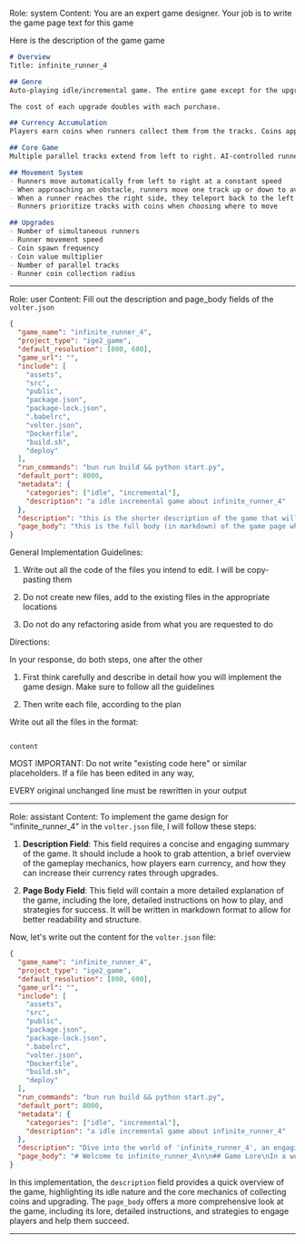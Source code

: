 Role: system
Content: You are an expert game designer. Your job is to write the game page text for this game

Here is the description of the game game
```markdown docs/overview.md
# Overview
Title: infinite_runner_4

## Genre
Auto-playing idle/incremental game. The entire game except for the upgrades is fully automated. The player will earn more of the primary currency over time

The cost of each upgrade doubles with each purchase.

## Currency Accumulation
Players earn coins when runners collect them from the tracks. Coins appear automatically on the tracks at regular intervals. When a runner touches a coin, it's collected and added to the player's total.

## Core Game
Multiple parallel tracks extend from left to right. AI-controlled runners automatically move forward along these tracks. Coins spawn randomly on the tracks. Obstacles occasionally appear that runners must avoid by switching tracks. Each runner automatically collects coins they touch while avoiding obstacles. New runners start from the left side when previous runners reach the right side.

## Movement System
- Runners move automatically from left to right at a constant speed
- When approaching an obstacle, runners move one track up or down to avoid it
- When a runner reaches the right side, they teleport back to the left side
- Runners prioritize tracks with coins when choosing where to move

## Upgrades
- Number of simultaneous runners
- Runner movement speed
- Coin spawn frequency
- Coin value multiplier
- Number of parallel tracks
- Runner coin collection radius

```
__________________
Role: user
Content: Fill out the description and page_body fields of the `volter.json` 

```json volter.json
{
  "game_name": "infinite_runner_4",
  "project_type": "ige2_game",
  "default_resolution": [800, 600],
  "game_url": "",
  "include": [
    "assets",
    "src",
    "public",
    "package.json",
    "package-lock.json",
    ".babelrc",
    "volter.json",
    "Dockerfile",
    "build.sh",
    "deploy"
  ],
  "run_commands": "bun run build && python start.py",
  "default_port": 8000,
  "metadata": {
    "categories": ["idle", "incremental"],
    "description": "a idle incremental game about infinite_runner_4"
  },
  "description": "this is the shorter description of the game that will be shown when the game is shared. It should include one sentence to grab the reader's attention and then a brief set of description of what happens in the game - specifically how to play, what happens, how to earn currency, and how to increase currency rates",
  "page_body": "this is the full body (in markdown) of the game page which includes the game lore, instructions, and strategies",
}
```



General Implementation Guidelines:

1. Write out all the code of the files you intend to edit. I will be copy-pasting them

2. Do not create new files, add to the existing files in the appropriate locations

3. Do not do any refactoring aside from what you are requested to do



Directions:

In your response, do both steps, one after the other

1. First think carefully and describe in detail how you will implement the game design. Make sure to follow all the guidelines

2. Then write each file, according to the plan



Write out all the files in the format:

```filetype filepath

content

```



MOST IMPORTANT: Do not write "existing code here" or similar placeholders. If a file has been edited in any way,

EVERY original unchanged line must be rewritten in your output
__________________
Role: assistant
Content: To implement the game design for "infinite_runner_4" in the `volter.json` file, I will follow these steps:

1. **Description Field**: This field requires a concise and engaging summary of the game. It should include a hook to grab attention, a brief overview of the gameplay mechanics, how players earn currency, and how they can increase their currency rates through upgrades.

2. **Page Body Field**: This field will contain a more detailed explanation of the game, including the lore, detailed instructions on how to play, and strategies for success. It will be written in markdown format to allow for better readability and structure.

Now, let's write out the content for the `volter.json` file:

```json volter.json
{
  "game_name": "infinite_runner_4",
  "project_type": "ige2_game",
  "default_resolution": [800, 600],
  "game_url": "",
  "include": [
    "assets",
    "src",
    "public",
    "package.json",
    "package-lock.json",
    ".babelrc",
    "volter.json",
    "Dockerfile",
    "build.sh",
    "deploy"
  ],
  "run_commands": "bun run build && python start.py",
  "default_port": 8000,
  "metadata": {
    "categories": ["idle", "incremental"],
    "description": "a idle incremental game about infinite_runner_4"
  },
  "description": "Dive into the world of 'infinite_runner_4', an engaging idle incremental game where AI-controlled runners race across multiple tracks, collecting coins and avoiding obstacles. Watch as your runners automatically gather coins, and use these to purchase upgrades that enhance your runners' speed, increase coin spawn rates, and more. The more you upgrade, the faster your currency grows!",
  "page_body": "# Welcome to infinite_runner_4\n\n## Game Lore\nIn a world where speed and strategy reign supreme, 'infinite_runner_4' challenges you to master the art of automation. Your runners are relentless, racing across endless tracks to collect as many coins as possible. Can you optimize their path to fortune?\n\n## How to Play\n- **Objective**: Accumulate as many coins as possible by guiding your runners across the tracks.\n- **Gameplay**: Runners move automatically from left to right, collecting coins and avoiding obstacles. When they reach the end of a track, they teleport back to the start.\n- **Currency**: Coins are your primary currency, appearing at regular intervals on the tracks. Collect them to increase your total.\n\n## Upgrades\nEnhance your gameplay by purchasing upgrades:\n- **Number of Runners**: Increase the number of runners on the tracks.\n- **Speed**: Boost your runners' speed to collect coins faster.\n- **Coin Spawn Frequency**: Increase how often coins appear.\n- **Coin Value Multiplier**: Make each coin worth more.\n- **Number of Tracks**: Add more tracks for your runners to navigate.\n- **Collection Radius**: Expand the area in which runners can collect coins.\n\n## Strategies\n- **Prioritize Upgrades**: Focus on upgrades that align with your play style. Speed and coin value multipliers are great for quick gains.\n- **Balance**: Don't neglect any single upgrade; a balanced approach ensures steady progress.\n- **Observe and Adapt**: Watch how your runners perform and adjust your strategy accordingly.\n\nEmbark on this automated adventure and see how far your strategy can take you in 'infinite_runner_4'!"
}
```

In this implementation, the `description` field provides a quick overview of the game, highlighting its idle nature and the core mechanics of collecting coins and upgrading. The `page_body` offers a more comprehensive look at the game, including its lore, detailed instructions, and strategies to engage players and help them succeed.
__________________
